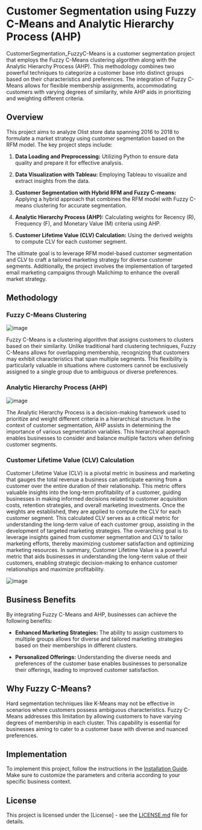 # Customer Segmentation using Fuzzy C-Means and Analytic Hierarchy Process (AHP)
CustomerSegmentation_FuzzyC-Means is a customer segmentation project that employs the Fuzzy C-Means clustering algorithm along with the Analytic Hierarchy Process (AHP). This methodology combines two powerful techniques to categorize a customer base into distinct groups based on their characteristics and preferences. The integration of Fuzzy C-Means allows for flexible membership assignments, accommodating customers with varying degrees of similarity, while AHP aids in prioritizing and weighting different criteria.

## Overview
This project aims to analyze Olist store data spanning 2016 to 2018 to formulate a market strategy using customer segmentation based on the RFM model. The key project steps include:

1. **Data Loading and Preprocessing:** Utilizing Python to ensure data quality and prepare it for effective analysis.

2. **Data Visualization with Tableau:** Employing Tableau to visualize and extract insights from the data.

3. **Customer Segmentation with Hybrid RFM and Fuzzy C-means:** Applying a hybrid approach that combines the RFM model with Fuzzy C-means clustering for accurate segmentation.

4. **Analytic Hierarchy Process (AHP):** Calculating weights for Recency (R), Frequency (F), and Monetary Value (M) criteria using AHP.

5. **Customer Lifetime Value (CLV) Calculation:** Using the derived weights to compute CLV for each customer segment.

The ultimate goal is to leverage RFM model-based customer segmentation and CLV to craft a tailored marketing strategy for diverse customer segments. Additionally, the project involves the implementation of targeted email marketing campaigns through Mailchimp to enhance the overall market strategy.

## Methodology

### Fuzzy C-Means Clustering
![image](https://github.com/dinhtai507/CustomerSegmentation_FuzzyC-Means/assets/101158366/a2cd18cb-cd42-449e-b77d-6985f391b443)

Fuzzy C-Means is a clustering algorithm that assigns customers to clusters based on their similarity. Unlike traditional hard clustering techniques, Fuzzy C-Means allows for overlapping membership, recognizing that customers may exhibit characteristics that span multiple segments. This flexibility is particularly valuable in situations where customers cannot be exclusively assigned to a single group due to ambiguous or diverse preferences.

### Analytic Hierarchy Process (AHP)
![image](https://github.com/dinhtai507/CustomerSegmentation_FuzzyC-Means/assets/101158366/4f1731d4-bc19-49af-9ee0-abd7bf003482)

The Analytic Hierarchy Process is a decision-making framework used to prioritize and weight different criteria in a hierarchical structure. In the context of customer segmentation, AHP assists in determining the importance of various segmentation variables. This hierarchical approach enables businesses to consider and balance multiple factors when defining customer segments.
### Customer Lifetime Value (CLV) Calculation

Customer Lifetime Value (CLV) is a pivotal metric in business and marketing that gauges the total revenue a business can anticipate earning from a customer over the entire duration of their relationship. This metric offers valuable insights into the long-term profitability of a customer, guiding businesses in making informed decisions related to customer acquisition costs, retention strategies, and overall marketing investments. Once the weights are established, they are applied to compute the CLV for each customer segment. This calculated CLV serves as a critical metric for understanding the long-term value of each customer group, assisting in the development of targeted marketing strategies. The overarching goal is to leverage insights gained from customer segmentation and CLV to tailor marketing efforts, thereby maximizing customer satisfaction and optimizing marketing resources.
In summary, Customer Lifetime Value is a powerful metric that aids businesses in understanding the long-term value of their customers, enabling strategic decision-making to enhance customer relationships and maximize profitability.

![image](https://github.com/dinhtai507/CustomerSegmentation_FuzzyC-Means/assets/101158366/ccadcaa0-2fcf-4db0-ae59-0b40f0e0d7ab)


## Business Benefits
By integrating Fuzzy C-Means and AHP, businesses can achieve the following benefits:

- **Enhanced Marketing Strategies:** The ability to assign customers to multiple groups allows for diverse and tailored marketing strategies based on their memberships in different clusters.

- **Personalized Offerings:** Understanding the diverse needs and preferences of the customer base enables businesses to personalize their offerings, leading to improved customer satisfaction.

## Why Fuzzy C-Means?

Hard segmentation techniques like K-Means may not be effective in scenarios where customers possess ambiguous characteristics. Fuzzy C-Means addresses this limitation by allowing customers to have varying degrees of membership in each cluster. This capability is essential for businesses aiming to cater to a customer base with diverse and nuanced preferences.

## Implementation

To implement this project, follow the instructions in the [Installation Guide](./INSTALL.md). Make sure to customize the parameters and criteria according to your specific business context.

## License

This project is licensed under the [License] - see the [LICENSE.md](./LICENSE.md) file for details.
